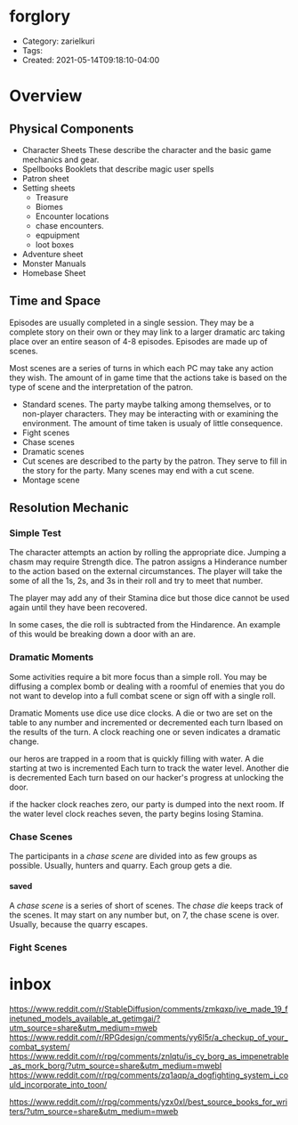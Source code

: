 forglory
========
- Category: zarielkuri
- Tags: 
- Created: 2021-05-14T09:18:10-04:00

# Overview

## Physical Components
- Character Sheets
  These describe the character and the basic game mechanics and gear.
- Spellbooks
  Booklets that describe magic user spells
- Patron sheet
- Setting sheets
  - Treasure
  - Biomes
  - Encounter locations
  - chase encounters. 
  - eqpuipment
  - loot boxes
- Adventure sheet
- Monster Manuals
- Homebase Sheet

## Time and Space
Episodes are usually completed in a single session.
They may be a complete story on their own or they may link to a larger dramatic arc taking place over an entire season of 4-8 episodes.
Episodes are made up of scenes.

Most scenes are a series of turns in which each PC may take any action they wish. The amount of in game time that the actions take is based on the type of scene and the interpretation of the patron.

- Standard scenes.
  The party maybe talking among themselves, or to non-player characters. They may be interacting with or examining the environment. The amount of time taken is usualy of little consequence.
- Fight scenes
- Chase scenes
- Dramatic scenes
- Cut scenes are described to the party by the patron. They serve to fill in the story for the party. Many scenes may end with a cut scene.
- Montage scene

## Resolution Mechanic

### Simple Test

The character attempts an action by rolling the appropriate dice.
Jumping a chasm may require Strength dice.
The patron assigns a Hinderance number to the action based on the external circumstances. 
The player will take the some of all the 1s, 2s, and 3s in their roll and try to meet that number. 

The player may add any of their Stamina dice but those dice cannot be used again until they have been recovered. 

In some cases, the die roll is subtracted from the Hindarence.
An example of this would be breaking down a door with an are. 

### Dramatic Moments

Some activities require a bit more focus than a simple roll.
You may be diffusing a complex bomb or dealing with a roomful of enemies that you do not want to develop into a full combat scene or sign off with a single roll. 

Dramatic Moments use dice use dice clocks.
A die or two are set on the table to any number and incremented or decremented each turn lbased on the results of the turn.
A clock reaching one or seven indicates a dramatic change.

our heros are trapped in a room that is quickly filling with water.
A die starting
at two is incremented Each turn to track the water level.
Another die is decremented Each turn based on our hacker's progress at unlocking the door.

if the hacker clock reaches zero, our party is dumped into the next room.
If the water level clock reaches seven, the party begins losing Stamina.

### Chase Scenes 

The participants in a *chase scene* are divided into as few groups as possible.
Usually, hunters and quarry.
Each group gets a die.

#### saved
A *chase scene* is a series of short of scenes.
The *chase die* keeps track of the scenes.
It may start on any number but, on 7, the chase scene is over.
Usually, because the quarry escapes.

### Fight Scenes





# inbox
https://www.reddit.com/r/StableDiffusion/comments/zmkqxp/ive_made_19_finetuned_models_available_at_getimgai/?utm_source=share&utm_medium=mweb
https://www.reddit.com/r/RPGdesign/comments/yy6l5r/a_checkup_of_your_combat_system/
https://www.reddit.com/r/rpg/comments/znlqtu/is_cy_borg_as_impenetrable_as_mork_borg/?utm_source=share&utm_medium=mwebI
https://www.reddit.com/r/rpg/comments/zq1aqp/a_dogfighting_system_i_could_incorporate_into_toon/

https://www.reddit.com/r/rpg/comments/yzx0xl/best_source_books_for_writers/?utm_source=share&utm_medium=mweb

